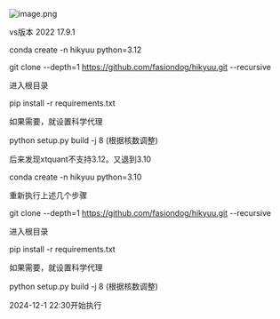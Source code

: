 ![image.png](https://gitee.com/hxc8/images9/raw/master/img/202412012134506.png)


vs版本 2022 17.9.1

conda create -n hikyuu python=3.12


git clone --depth=1 https://github.com/fasiondog/hikyuu.git --recursive

进入根目录

pip install -r requirements.txt

如果需要，就设置科学代理

python setup.py build -j 8  (根据核数调整)

后来发现xtquant不支持3.12。又退到3.10

conda create -n hikyuu python=3.10

重新执行上述几个步骤


git clone --depth=1 https://github.com/fasiondog/hikyuu.git --recursive

进入根目录

pip install -r requirements.txt

如果需要，就设置科学代理

python setup.py build -j 8  (根据核数调整)

2024-12-1 22:30开始执行











